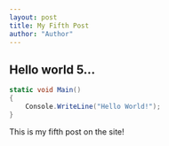 ```yaml
--- 
layout: post
title: My Fifth Post
author: "Author"
---
```


## Hello world 5...

```cs
static void Main() 
{
    Console.WriteLine("Hello World!");
}
```


This is my fifth post on the site!